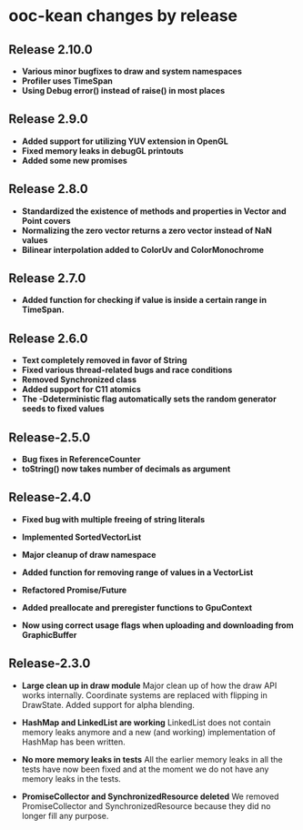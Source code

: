 # ooc-kean changes by release

## Release 2.10.0

- **Various minor bugfixes to draw and system namespaces**
- **Profiler uses TimeSpan**
- **Using Debug error() instead of raise() in most places**

## Release  2.9.0

- **Added support for utilizing YUV extension in OpenGL**
- **Fixed memory leaks in debugGL printouts**
- **Added some new promises**

## Release  2.8.0

- **Standardized the existence of methods and properties in Vector and Point covers**
- **Normalizing the zero vector returns a zero vector instead of NaN values**
- **Bilinear interpolation added to ColorUv and ColorMonochrome**

## Release  2.7.0

- **Added function for checking if value is inside a certain range in TimeSpan.**

## Release  2.6.0

- **Text completely removed in favor of String**
- **Fixed various thread-related bugs and race conditions**
- **Removed Synchronized class**
- **Added support for C11 atomics**
- **The -Ddeterministic flag automatically sets the random generator seeds to fixed values**

## Release-2.5.0

- **Bug fixes in ReferenceCounter**
- **toString() now takes number of decimals as argument**

## Release-2.4.0

- **Fixed bug with multiple freeing of string literals**

- **Implemented SortedVectorList**

- **Major cleanup of draw namespace**

- **Added function for removing range of values in a VectorList**

- **Refactored Promise/Future**

- **Added preallocate and preregister functions to GpuContext**

- **Now using correct usage flags when uploading and downloading from GraphicBuffer**

## Release-2.3.0

- **Large clean up in draw module**
Major clean up of how the draw API works internally. Coordinate systems are replaced with flipping in DrawState. Added support for alpha blending.

- **HashMap and LinkedList are working**
LinkedList does not contain memory leaks anymore and a new (and working) implementation of HashMap has been written.

- **No more memory leaks in tests**
All the earlier memory leaks in all the tests have now been fixed and at the moment we do not have any memory leaks in the tests.

- **PromiseCollector and SynchronizedResource deleted**
We removed PromiseCollector and SynchronizedResource because they did no longer fill any purpose.
